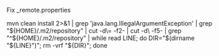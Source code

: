 Fix _remote.properties

mvn clean install 2>&1 | grep 'java.lang.IllegalArgumentException' | grep "${HOME}/.m2/repository" | cut -d\= -f2- | cut -d\  -f5- | grep "^${HOME}/.m2/repository" | while read LINE; do DIR="$(dirname "${LINE}")"; rm -vrf "${DIR}"; done
